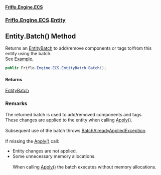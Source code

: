 #### [Friflo.Engine.ECS](index.md 'index')
### [Friflo.Engine.ECS](Friflo.Engine.ECS.md 'Friflo.Engine.ECS').[Entity](Entity.md 'Friflo.Engine.ECS.Entity')

## Entity.Batch() Method

Returns an [EntityBatch](EntityBatch.md 'Friflo.Engine.ECS.EntityBatch') to add/remove components or tags to/from this entity using the batch.<br/>
See <a href="https://github.com/friflo/Friflo.Json.Fliox/blob/main/Engine/README.md#batch---entity">Example.</a>

```csharp
public Friflo.Engine.ECS.EntityBatch Batch();
```

#### Returns
[EntityBatch](EntityBatch.md 'Friflo.Engine.ECS.EntityBatch')

### Remarks
The returned batch is used to add/removed components and tags.<br/>
These changes are applied to the entity when calling [Apply()](EntityBatch.Apply().md 'Friflo.Engine.ECS.EntityBatch.Apply()').<br/><br/>
Subsequent use of the batch throws [BatchAlreadyAppliedException](BatchAlreadyAppliedException.md 'Friflo.Engine.ECS.BatchAlreadyAppliedException').<br/><br/>
If missing the [Apply()](EntityBatch.Apply().md 'Friflo.Engine.ECS.EntityBatch.Apply()') call:<br/>
- Entity changes are not applied.<br/>
- Some unnecessary memory allocations.<br/><br/>
When calling [Apply()](EntityBatch.Apply().md 'Friflo.Engine.ECS.EntityBatch.Apply()') the batch executes without memory allocations.